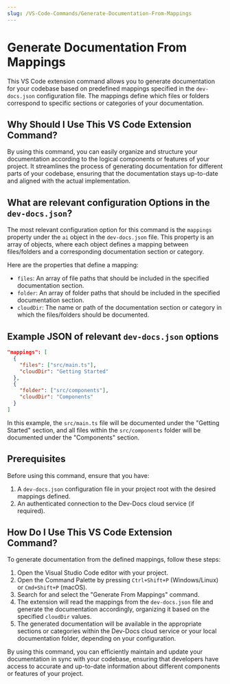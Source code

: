 ```yaml
---
slug: /VS-Code-Commands/Generate-Documentation-From-Mappings
---
```


# Generate Documentation From Mappings

This VS Code extension command allows you to generate documentation for your codebase based on predefined mappings specified in the `dev-docs.json` configuration file. The mappings define which files or folders correspond to specific sections or categories of your documentation.

## Why Should I Use This VS Code Extension Command?

By using this command, you can easily organize and structure your documentation according to the logical components or features of your project. It streamlines the process of generating documentation for different parts of your codebase, ensuring that the documentation stays up-to-date and aligned with the actual implementation.

## What are relevant configuration Options in the `dev-docs.json`?

The most relevant configuration option for this command is the `mappings` property under the `ai` object in the `dev-docs.json` file. This property is an array of objects, where each object defines a mapping between files/folders and a corresponding documentation section or category.

Here are the properties that define a mapping:

- `files`: An array of file paths that should be included in the specified documentation section.
- `folder`: An array of folder paths that should be included in the specified documentation section.
- `cloudDir`: The name or path of the documentation section or category in which the files/folders should be documented.

## Example JSON of relevant `dev-docs.json` options

```json
"mappings": [
  {
    "files": ["src/main.ts"],
    "cloudDir": "Getting Started"
  },
  {
    "folder": ["src/components"],
    "cloudDir": "Components"
  }
]
```

In this example, the `src/main.ts` file will be documented under the "Getting Started" section, and all files within the `src/components` folder will be documented under the "Components" section.

## Prerequisites

Before using this command, ensure that you have:

1. A `dev-docs.json` configuration file in your project root with the desired mappings defined.
2. An authenticated connection to the Dev-Docs cloud service (if required).

## How Do I Use This VS Code Extension Command?

To generate documentation from the defined mappings, follow these steps:

1. Open the Visual Studio Code editor with your project.
2. Open the Command Palette by pressing `Ctrl+Shift+P` (Windows/Linux) or `Cmd+Shift+P` (macOS).
3. Search for and select the "Generate From Mappings" command.
4. The extension will read the mappings from the `dev-docs.json` file and generate the documentation accordingly, organizing it based on the specified `cloudDir` values.
5. The generated documentation will be available in the appropriate sections or categories within the Dev-Docs cloud service or your local documentation folder, depending on your configuration.

By using this command, you can efficiently maintain and update your documentation in sync with your codebase, ensuring that developers have access to accurate and up-to-date information about different components or features of your project.
  
  